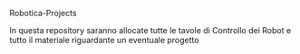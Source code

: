 Robotica-Projects

In questa repository saranno allocate tutte le tavole di Controllo dei Robot e tutto il materiale riguardante un eventuale progetto
